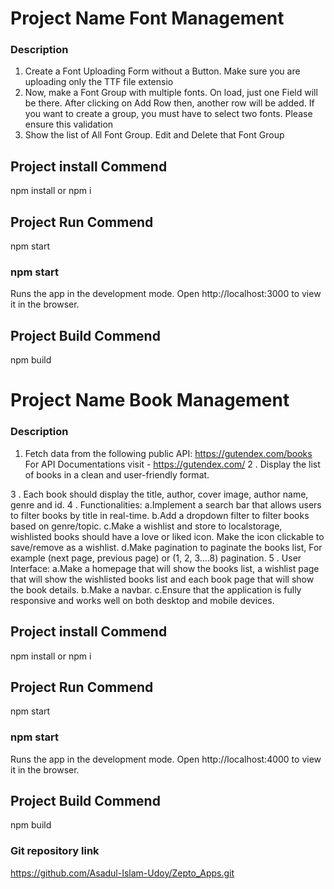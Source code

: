 # Project Name Font Management

### Description
  1. Create a Font Uploading Form without a Button. Make sure you are uploading only the TTF file extensio
  2. Now, make a Font Group with multiple fonts. On load, just one Field will be there. After clicking on Add Row then, another row will be added. If you want to create a group, you must have to select two fonts. Please ensure this validation
  3. Show the list of All Font Group. Edit and Delete that Font Group

## Project install Commend
  npm install or npm i
  
## Project Run Commend
  npm start
  
### npm start
  Runs the app in the development mode.
  Open http://localhost:3000 to view it in the browser.
  
## Project Build Commend
  npm build


# Project Name Book Management

### Description
  1. Fetch data from the following public API:
     https://gutendex.com/books
           For API Documentations visit - https://gutendex.com/
  2 . Display the list of books in a clean and user-friendly format.

  3 . Each book should display the title, author, cover image, author name, genre and id.
  4 . Functionalities:
     a.Implement a search bar that allows users to filter books by title in real-time.
     b.Add a dropdown filter to filter books based on genre/topic.
     c.Make a wishlist and store to localstorage, wishlisted books should have a love or liked icon. Make the icon clickable to save/remove as a wishlist. 
     d.Make pagination to paginate the books list, For example (next page, previous page) or (1, 2, 3….8) pagination. 
  5 . User Interface:
     a.Make a homepage that will show the books list, a wishlist page that will show the wishlisted books list and each book page that will show the book details. 
     b.Make a navbar.
     c.Ensure that the application is fully responsive and works well on both desktop and mobile devices.
      
## Project install Commend
  npm install or npm i
  
## Project Run Commend
  npm start
  
### npm start
  Runs the app in the development mode.
  Open http://localhost:4000 to view it in the browser.
  
## Project Build Commend
  npm build

### Git repository link
  https://github.com/Asadul-Islam-Udoy/Zepto_Apps.git



